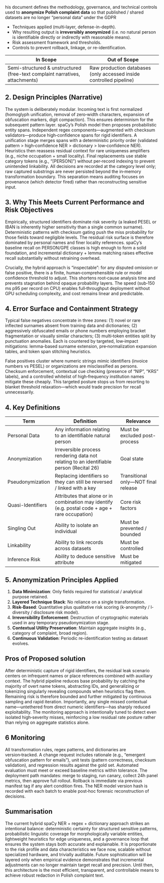 his document defines the methodology, governance, and technical controls used to **anonymize Polish complaint data** so that published / shared datasets are no longer “personal data” under the GDPR
- Techniques applied (multi‑layer, defense-in-depth).
- Why resulting output is **irreversibly anonymized** (i.e. no natural person is identifiable directly or indirectly with reasonable means).
- Risk assessment framework and thresholds.
- Controls to prevent rollback, linkage, or re-identification.

| In Scope | Out of Scope |
|----------|--------------|
| Semi-structured & unstructured (free-text complaint narratives, attachments) | Raw production databases (only accessed inside controlled pipeline) 



## 2. Design Principles (Narrative)

The system is deliberately modular. Incoming text is first normalized (homoglyph unification, removal of zero‑width characters, expansion of obfuscation markers, digit compaction). This ensures determinism for the subsequent pattern layer. spaCy’s Polish model then proposes probabilistic entity spans. Independent regex components—augmented with checksum validators—produce high‑confidence spans for rigid identifiers. A unification stage merges spans with a deterministic priority order (validated pattern > high‑confidence NER > dictionary > low‑confidence NER). Heuristics then reassess residual context for rare uniqueness amplifiers (e.g., niche occupation + small locality). Final replacements use stable category tokens (e.g., “[PERSON]”) without per‑record indexing to prevent unintended linkability.
All decisions are recorded at the category level only; raw captured substrings are never persisted beyond the in‑memory transformation boundary. This separation means auditing focuses on provenance (which detector fired) rather than reconstructing sensitive input.

## 3. Why This Meets Current Performance and Risk Objectives

Empirically, structured identifiers dominate risk severity (a leaked PESEL or IBAN is inherently higher sensitivity than a single common surname). Deterministic patterns with checksum gating push the miss probability for those fields toward negligible levels. The residual risk surface is therefore dominated by personal names and finer locality references. spaCy’s baseline recall on PERSON/GPE classes is high enough to form a solid foundation, and incremental dictionary + lemma matching raises effective recall substantially without retraining overhead. 

Crucially, the hybrid approach is “inspectable”: for any disputed omission or false positive, there is a finite, human‑comprehensible rule or model confidence threshold to adjust. This shortens root‑cause analysis time and prevents stagnation behind opaque probability layers. The speed (sub‑150 ms p95 per record on CPU) enables full‑throughput deployment without GPU scheduling complexity, and cost remains linear and predictable.


## 4. Error Surface and Containment Strategy

Typical false negatives concentrate in three zones: (1) novel or rare inflected surnames absent from training data and dictionaries; (2) aggressively obfuscated emails or phone numbers employing bracket fragmentation or visually similar characters; (3) multi‑token entities split by punctuation anomalies. Each is countered by targeted, low‑impact mitigations: lemma-based surname extension, pre‑normalization expansion tables, and token span stitching heuristics.

False positives cluster where numeric strings mimic identifiers (invoice numbers vs PESEL) or organizations are misclassified as persons. Checksum enforcement, contextual cue checking (presence of “NIP”, “KRS” labels), and a controlled whitelist of high‑frequency institution names mitigate these cheaply. This targeted posture stops us from resorting to blanket threshold relaxation—which would trade precision for recall unnecessarily.




## 4. Key Definitions

| Term | Definition | Relevance |
|------|------------|-----------|
| Personal Data | Any information relating to an identifiable natural person | Must be excluded post-process |
| Anonymization | Irreversible process rendering data not relating to an identifiable person (Recital 26) | Goal state |
| Pseudonymization | Replacing identifiers so they can still be reversed / linked with a key | Transitional only—NOT final release |
| Quasi-Identifiers | Attributes that alone or in combination may identify (e.g. postal code + age + rare occupation) | Core risk factors |
| Singling Out | Ability to isolate an individual | Must be prevented / bounded |
| Linkability | Ability to link records across datasets | Must be controlled |
| Inference Risk | Ability to deduce sensitive attribute | Must be mitigated |



## 5. Anonymization Principles Applied

1. **Data Minimization**: Only fields required for statistical / analytical purpose retained.  
2. **Layered Technique Stack**: No reliance on a single transformation.  
3. **Risk-Based**: Quantitative plus qualitative risk scoring (k-anonymity / l-diversity / disclosure risk model).  
4. **Irreversibility Enforcement**: Destruction of cryptographic materials used in any temporary pseudonymization stage.  
5. **Contextual Utility Preservation**: Maintain aggregate insights (e.g., category of complaint, broad region).  
6. **Continuous Validation**: Periodic re-identification testing as dataset evolves.

## Pros of Proposed solution 


After deterministic capture of rigid identifiers, the residual leak scenario centers on infrequent names or place references combined with auxiliary context. The hybrid pipeline reduces base probability by catching the majority of overt name tokens, abstracting IDs, and generalizing or tokenizing singularly revealing compounds when heuristics flag them. Remaining risk is therefore bounded and further mitigated by continuous sampling and rapid iteration. Importantly, any single missed contextual name—untethered from direct numeric identifiers—has sharply reduced exploitability. The monitoring approach is intentionally tuned to detect even isolated high‑severity misses, reinforcing a low residual rate posture rather than relying on aggregate statistics alone.


## 6 Monitoring 

All transformation rules, regex patterns, and dictionaries are version‑tracked. A change request includes rationale (e.g., “emergent obfuscation pattern for emails”), unit tests (pattern correctness, checksum validation), and regression results against the gold set. Automated evaluation must meet or exceed baseline metrics within tolerance. The deployment path mandates: merge to staging, run canary, collect 24h panel metrics, then approve full rollout. Rollback is immediate via previous manifest tag if any alert condition fires. The NER model version hash is recorded with each batch to enable post‑hoc forensic reconstruction of decisions.


## Summarisation 


The current hybrid spaCy NER + regex + dictionary approach strikes an intentional balance: deterministic certainty for structured sensitive patterns, probabilistic linguistic coverage for morphologically variable entities, lightweight heuristics for edge uniqueness, and a governance loop that ensures the system stays both accurate and explainable. It is proportionate to the risk profile and data characteristics we face now, scalable without specialized hardware, and trivially auditable. Future sophistication will be layered only when empirical evidence demonstrates that incremental adjustments can no longer maintain target recall and precision. Until then, this architecture is the most efficient, transparent, and controllable means to achieve robust redaction in Polish complaint text.



